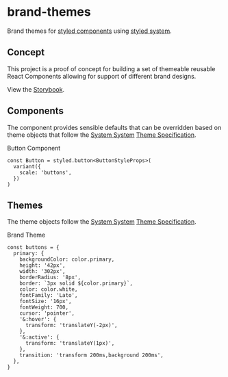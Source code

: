 # brand-themes

Brand themes for [styled components](https://styled-components.com/docs/advanced#theming) using [styled system](https://styled-system.com/).

## Concept

This project is a proof of concept for building a set of themeable reusable React Components allowing for support of different brand designs.

View the [Storybook](https://brand-themes.netlify.app/?path=/docs/button--default).

## Components

The component provides sensible defaults that can be overridden based on theme objects that follow the [System System](https://styled-system.com/) [Theme Specification](https://styled-system.com/theme-specification).

Button Component

```
const Button = styled.button<ButtonStyleProps>(
  variant({
    scale: 'buttons',
  })
)
```

## Themes

The theme objects follow the [System System](https://styled-system.com/) [Theme Specification](https://styled-system.com/theme-specification).

Brand Theme

```
const buttons = {
  primary: {
    backgroundColor: color.primary,
    height: '42px',
    width: '302px',
    borderRadius: '8px',
    border: `3px solid ${color.primary}`,
    color: color.white,
    fontFamily: 'Lato',
    fontSize: '16px',
    fontWeight: 700,
    cursor: 'pointer',
    '&:hover': {
      transform: 'translateY(-2px)',
    },
    '&:active': {
      transform: 'translateY(1px)',
    },
    transition: 'transform 200ms,background 200ms',
  },
}
```
